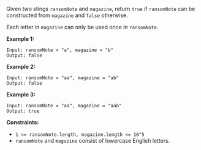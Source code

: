 Given two stings `ransomNote` and `magazine`, return `true` if `ransomNote` can be constructed from `magazine` and `false` otherwise.

Each letter in `magazine` can only be used once in `ransomNote`.

**Example 1:**

```
Input: ransomNote = "a", magazine = "b"
Output: false
```

**Example 2:**

```
Input: ransomNote = "aa", magazine = "ab"
Output: false
```

**Example 3:**

```
Input: ransomNote = "aa", magazine = "aab"
Output: true
```

**Constraints:**

- `1 <= ransomNote.length, magazine.length <= 10^5`
- `ransomNote` and `magazine` consist of lowercase English letters.
